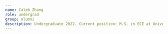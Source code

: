 ```yaml
---
name: Caleb Zhang
role: undergrad
group: alumni
description: Undergraduate 2022. Current position: M.S. in ECE at University of Michigan
---
```

